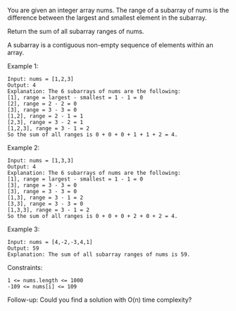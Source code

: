 You are given an integer array nums. The range of a subarray of nums is the difference between the largest and smallest element in the subarray.

Return the sum of all subarray ranges of nums.

A subarray is a contiguous non-empty sequence of elements within an array.

 

Example 1:

    Input: nums = [1,2,3]
    Output: 4
    Explanation: The 6 subarrays of nums are the following:
    [1], range = largest - smallest = 1 - 1 = 0 
    [2], range = 2 - 2 = 0
    [3], range = 3 - 3 = 0
    [1,2], range = 2 - 1 = 1
    [2,3], range = 3 - 2 = 1
    [1,2,3], range = 3 - 1 = 2
    So the sum of all ranges is 0 + 0 + 0 + 1 + 1 + 2 = 4.
Example 2:

    Input: nums = [1,3,3]
    Output: 4
    Explanation: The 6 subarrays of nums are the following:
    [1], range = largest - smallest = 1 - 1 = 0
    [3], range = 3 - 3 = 0
    [3], range = 3 - 3 = 0
    [1,3], range = 3 - 1 = 2
    [3,3], range = 3 - 3 = 0
    [1,3,3], range = 3 - 1 = 2
    So the sum of all ranges is 0 + 0 + 0 + 2 + 0 + 2 = 4.
Example 3:

    Input: nums = [4,-2,-3,4,1]
    Output: 59
    Explanation: The sum of all subarray ranges of nums is 59.
 

Constraints:

    1 <= nums.length <= 1000
    -109 <= nums[i] <= 109
 

Follow-up: Could you find a solution with O(n) time complexity?